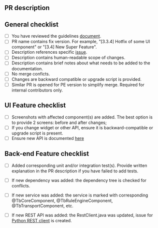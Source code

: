 ## PR description

## General checklist

- [ ] You have reviewed the guidelines [document](https://docs.google.com/document/d/1wqcOafLx5hth8SAg4dqV_LV3un3m5WYR8RdTJ4MbbUM/edit?usp=sharing).
- [ ] PR name contains fix version. For example, "[3.3.4] Hotfix of some UI component" or "[3.4] New Super Feature".
- [ ] Description references specific [issue](https://github.com/thingsboard/thingsboard/issues).
- [ ] Description contains human-readable scope of changes.
- [ ] Description contains brief notes about what needs to be added to the documentation.
- [ ] No merge conficts.
- [ ] Changes are backward compatible or upgrade script is provided.
- [ ] Similar PR is opened for PE version to simplify merge. Required for internal contributors only.
  
## UI Feature checklist

- [ ] Screenshots with affected component(s) are added. The best option is to provide 2 screens: before and after changes;
- [ ] If you change widget or other API, ensure it is backward-compatible or upgrade script is present.
- [ ] Ensure new API is documented [here](https://github.com/thingsboard/thingsboard-ui-help)

## Back-end Feature checklist

- [ ] Added corresponding unit and/or integration test(s). Provide written explanation in the PR description if you have failed to add tests.
- [ ] If new dependency was added: the dependency tree is checked for conflicts.
- [ ] If new service was added: the service is marked with corresponding @TbCoreComponent, @TbRuleEngineComponent, @TbTransportComponent, etc.
- [ ] If new REST API was added: the RestClient.java was updated, issue for [Python REST client](https://github.com/thingsboard/thingsboard-python-rest-client) is created.



